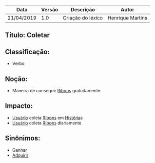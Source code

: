| Data | Versão | Descrição | Autor |
|---|---|---|---|
| 21/04/2019 | 1.0 | Criação do léxico  | Henrique Martins |

## Título: Coletar

## Classificação:

- Verbo

## Noção:

- Maneira de conseguir [Ribons](https://github.com/requisitos-2019-1/Ribon/blob/master/Modelagem%20de%20Requisitos/Lexicos/Ribon.md) gratuitamente

## Impacto:

- [Usuário](https://github.com/requisitos-2019-1/Ribon/blob/master/Modelagem%20de%20Requisitos/Lexicos/Usuário.md) coleta [Ribons](https://github.com/requisitos-2019-1/Ribon/blob/master/Modelagem%20de%20Requisitos/Lexicos/Ribon.md) em [História](https://github.com/requisitos-2019-1/Ribon/blob/master/Modelagem%20de%20Requisitos/Lexicos/Historia.md)s
- [Usuário](https://github.com/requisitos-2019-1/Ribon/blob/master/Modelagem%20de%20Requisitos/Lexicos/Usuário.md) coleta [Ribons](https://github.com/requisitos-2019-1/Ribon/blob/master/Modelagem%20de%20Requisitos/Lexicos/Ribon.md) diariamente

## Sinônimos:

- Ganhar
- [Adquirir](https://github.com/requisitos-2019-1/Ribon/blob/master/Modelagem%20de%20Requisitos/Lexicos/Comprar.md)
